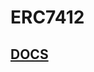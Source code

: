 # ERC7412

## [DOCS](https://docs.redstone.finance/docs/smart-contract-devs/get-started/redstone-erc7412)

